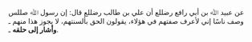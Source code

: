 عن عبيد ﷲ بن أبي رافع رضللع أن علي بن طالب رضللع قال: إن رسول ﷲ صللس وصف ناسًا إني لأعرف صفتهم في هؤلاء، يقولون الحق بألسنتهم، لا يجوز هذا منهم ـ **وأشار إلى حلقه** ـ.